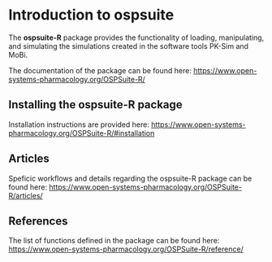 Introduction to ospsuite
========================

The **ospsuite-R** package provides the functionality of loading, manipulating, and simulating the simulations created in the software tools PK-Sim and MoBi. 

The documentation of the package can be found here:
https://www.open-systems-pharmacology.org/OSPSuite-R/


## Installing the ospsuite-R package
Installation instructions are provided here:
https://www.open-systems-pharmacology.org/OSPSuite-R/#installation


## Articles
Speficic workflows and details regarding the ospsuite-R package can be found here:
https://www.open-systems-pharmacology.org/OSPSuite-R/articles/


## References
The list of functions defined in the package can be found here: 
https://www.open-systems-pharmacology.org/OSPSuite-R/reference/
